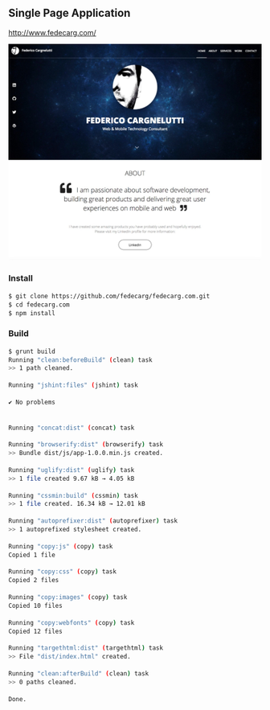 ## Single Page Application

http://www.fedecarg.com/

![](https://raw.githubusercontent.com/fedecarg/fedecarg.com/master/src/images/screenshot.jpg)

### Install

```bash
$ git clone https://github.com/fedecarg/fedecarg.com.git
$ cd fedecarg.com
$ npm install
```

### Build

```bash
$ grunt build
Running "clean:beforeBuild" (clean) task
>> 1 path cleaned.

Running "jshint:files" (jshint) task

✔ No problems


Running "concat:dist" (concat) task

Running "browserify:dist" (browserify) task
>> Bundle dist/js/app-1.0.0.min.js created.

Running "uglify:dist" (uglify) task
>> 1 file created 9.67 kB → 4.05 kB

Running "cssmin:build" (cssmin) task
>> 1 file created. 16.34 kB → 12.01 kB

Running "autoprefixer:dist" (autoprefixer) task
>> 1 autoprefixed stylesheet created.

Running "copy:js" (copy) task
Copied 1 file

Running "copy:css" (copy) task
Copied 2 files

Running "copy:images" (copy) task
Copied 10 files

Running "copy:webfonts" (copy) task
Copied 12 files

Running "targethtml:dist" (targethtml) task
>> File "dist/index.html" created.

Running "clean:afterBuild" (clean) task
>> 0 paths cleaned.

Done.
```

